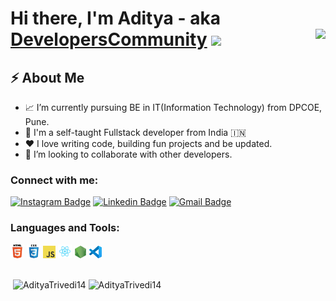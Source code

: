 # Hi there, I'm Aditya - aka [DevelopersCommunity][instagram] <img src="https://raw.githubusercontent.com/MartinHeinz/MartinHeinz/master/wave.gif" width="25px"><img align="right" src="https://komarev.com/ghpvc/?username=AdityaTrivedi14" />

## ⚡ About Me
- 📈 I’m currently pursuing BE in IT(Information Technology) from DPCOE, Pune.
- 💼 I'm a self-taught Fullstack developer from India 🇮🇳
- ❤️ I love writing code, building fun projects and be updated.
- 💬 I’m looking to collaborate with other developers.

### Connect with me:
[![Instagram Badge](https://img.shields.io/badge/DevelopersCommunity-E4405F?style=flat-square&logo=Instagram&logoColor=white&link=https://www.instagram.com/developers_community_._/)](https://www.instagram.com/developers_community_._/) [![Linkedin Badge](https://img.shields.io/badge/-AdityaTrivedi-blue?style=flat-square&logo=Linkedin&logoColor=white&link=https://www.linkedin.com/in/aditya-trivedi14/)](https://www.linkedin.com/in/aditya-trivedi14/) [![Gmail Badge](https://img.shields.io/badge/-adityakuldeeptrivedi@gmail.com-c14438?style=flat-square&logo=Gmail&logoColor=white&link=mailto:adityakuldeeptrivedi@gmail.com)](mailto:adityakuldeeptrivedi@gmail.com)

### Languages and Tools:

<code><img alt="HTML5" width="22px" src="https://raw.githubusercontent.com/github/explore/80688e429a7d4ef2fca1e82350fe8e3517d3494d/topics/html/html.png" /></code>
<code><img alt="CSS3" width="22px" src="https://raw.githubusercontent.com/github/explore/80688e429a7d4ef2fca1e82350fe8e3517d3494d/topics/css/css.png" /></code>
<code><img alt="JavaScript" width="20px" src="https://raw.githubusercontent.com/github/explore/80688e429a7d4ef2fca1e82350fe8e3517d3494d/topics/javascript/javascript.png" /></code>
<code><img alt="React" width="22px" src="https://raw.githubusercontent.com/github/explore/80688e429a7d4ef2fca1e82350fe8e3517d3494d/topics/react/react.png" /></code>
<code><img alt="NodeJS" height="20" src="https://raw.githubusercontent.com/github/explore/80688e429a7d4ef2fca1e82350fe8e3517d3494d/topics/nodejs/nodejs.png"></code>
<code><img alt="VS Code" width="20px" src="https://raw.githubusercontent.com/github/explore/80688e429a7d4ef2fca1e82350fe8e3517d3494d/topics/visual-studio-code/visual-studio-code.png" /></code>

<br />

<!-- Github Stats -->
<img alt="" src="https://github-readme-stats.vercel.app/api?username=AdityaTrivedi14&theme=dark&count_private=true&show_icons=truehow_icons=true&hide_border=true" />
<img src="https://github-readme-stats.vercel.app/api/top-langs?username=AdityaTrivedi14&theme=dark&show_icons=true&locale=en&layout=compact" alt="AdityaTrivedi14" />
<img src="https://github-readme-streak-stats.herokuapp.com/?user=AdityaTrivedi14&theme=dark" alt="AdityaTrivedi14" />


<!-- Links -->
[website]: https://adityatrivedi-profile.netlify.app/
[youtube]: https://www.youtube.com/channel/UCAIB85TBHwsZ2Jwk02UrgYg?view_as=subscriber
[instagram]: https://www.instagram.com/developers_community_._/
[linkedin]: https://www.linkedin.com/in/aditya-trivedi-788b5719a/
[webdevplaylist]: https://www.youtube.com/playlist?list=PLLASG6XOyMpaPGfVru5ViLLzADyRfPpoK
[jsplaylist]: https://www.youtube.com/playlist?list=PLLASG6XOyMpbpzF0XP9viZg7jv02ZhUqd
[cssplaylist]: https://www.youtube.com/playlist?list=PLLASG6XOyMpa4VoQsGWxPdrCNGiPQSC9s
[reactplaylist]:https://www.youtube.com/channel/UCAIB85TBHwsZ2Jwk02UrgYg?view_as=subscriber

<!-- ### Connect with me:
[<img align="left" alt="adityatrivedi-profile.netlify.app/" width="26px" src="https://raw.githubusercontent.com/iconic/open-iconic/master/svg/globe.svg" />][website]
[<img align="left" alt="Developers Community | YouTube" width="26px" src="https://cdn.jsdelivr.net/npm/simple-icons@v3/icons/youtube.svg" />][youtube]
[<img align="left" alt="Aditya Trivedi | LinkedIn" width="26px" src="https://cdn.jsdelivr.net/npm/simple-icons@v3/icons/linkedin.svg" />][linkedin]
[<img align="left" alt="developers_community_._ | Instagram" width="26px" src="https://avatars.githubusercontent.com/u/46527469?s=200&v=4" />][instagram] -->
